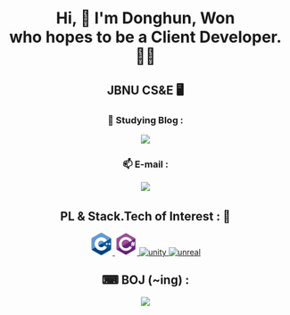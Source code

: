 <h1 align="center">Hi, 👋 I'm Donghun, Won </br>
who hopes to be a Client Developer. 👨‍💻</h1>

<h2 align="center">JBNU CS&E 🖥</h2>

<h3 align="center">📝 Studying Blog :</h3>
<p align="center">
    <a href="https://blog.naver.com/donghun_o" target="_blank">
        <img src="https://img.shields.io/badge/BLOG-blue?style=flat-square&logoColor=CC6699"/>
    </a>
</p>

<h3 align="center">📫 E-mail :</h3>
<p align="center">
    <a href="mailto:wjh9330@naver.com">
        <img src="https://img.shields.io/badge/EMAIL-blue?style=flat-square&logoColor=CC6699"/>
    </a>
</p>

<h2 align="center">PL & Stack.Tech of Interest : 💭</h2>
<p align="center">
    <a href="https://www.w3schools.com/cpp/" target="_blank" rel="noreferrer">
        <img src="https://raw.githubusercontent.com/devicons/devicon/master/icons/cplusplus/cplusplus-original.svg" alt="cplusplus" width="40" height="40"/>
    </a>
    <a href="https://www.w3schools.com/cs/" target="_blank" rel="noreferrer">
        <img src="https://raw.githubusercontent.com/devicons/devicon/master/icons/csharp/csharp-original.svg" alt="csharp" width="40" height="40"/>
    </a>
    <a href="https://unity.com/" target="_blank" rel="noreferrer">
        <img src="https://www.vectorlogo.zone/logos/unity3d/unity3d-icon.svg" alt="unity" width="40" height="40"/>
    </a>
    <a href="https://unrealengine.com/" target="_blank" rel="noreferrer">
        <img src="https://raw.githubusercontent.com/kenangundogan/fontisto/036b7eca71aab1bef8e6a0518f7329f13ed62f6b/icons/svg/brand/unreal-engine.svg" alt="unreal" width="40" height="40"/>
    </a>
<h2 align="center">⌨ BOJ  (~ing) :</h2>
<p align="center">
    <a href="https://solved.ac/wjh9330">
        <img src="http://mazassumnida.wtf/api/v2/generate_badge?boj=wjh9330">
    </a>
</p>

